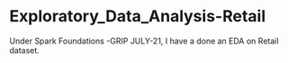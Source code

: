 # Exploratory_Data_Analysis-Retail
Under Spark Foundations -GRIP JULY-21, I have a done an EDA on Retail dataset.
